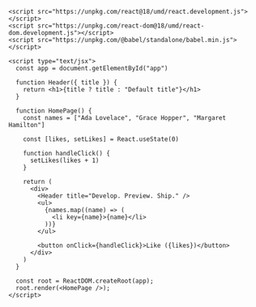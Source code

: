 
<html>
  <body>
    <div id="app"></div>
 
    <script src="https://unpkg.com/react@18/umd/react.development.js"></script>
    <script src="https://unpkg.com/react-dom@18/umd/react-dom.development.js"></script>
    <script src="https://unpkg.com/@babel/standalone/babel.min.js"></script>
 
    <script type="text/jsx">
      const app = document.getElementById("app")
 
      function Header({ title }) {
        return <h1>{title ? title : "Default title"}</h1>
      }
 
      function HomePage() {
        const names = ["Ada Lovelace", "Grace Hopper", "Margaret Hamilton"]
 
        const [likes, setLikes] = React.useState(0)
 
        function handleClick() {
          setLikes(likes + 1)
        }
 
        return (
          <div>
            <Header title="Develop. Preview. Ship." />
            <ul>
              {names.map((name) => (
                <li key={name}>{name}</li>
              ))}
            </ul>
 
            <button onClick={handleClick}>Like ({likes})</button>
          </div>
        )
      }
 
      const root = ReactDOM.createRoot(app);
      root.render(<HomePage />);
    </script>
  </body>
</html>

